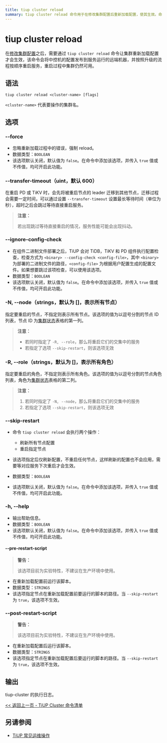 ```yaml
---
title: tiup cluster reload
summary: tiup cluster reload 命令用于在修改集群配置后重新加载配置，使其生效。命令会将配置发布到远端机器，并按顺序重启服务，重启过程中集群可用。可选参数包括 --force（忽略错误强制 reload）、--transfer-timeout（设置最长等待时间）、--ignore-config-check（跳过配置检查）、-N, --node（指定要重启的节点）、-R, --role（指定要重启的角色）、--skip-restart（仅刷新配置不重启节点）、-h, --help（输出帮助信息）。执行日志会输出到 tiup-cluster。
---
```


# tiup cluster reload

在[修改集群配置](/tiup/tiup-component-cluster-edit-config.md)之后，需要通过 `tiup cluster reload` 命令让集群重新加载配置才会生效，该命令会将中控机的配置发布到服务运行的远端机器，并按照升级的流程按顺序重启服务，重启过程中集群仍然可用。

## 语法

```shell
tiup cluster reload <cluster-name> [flags]
```

`<cluster-name>` 代表要操作的集群名。

## 选项

### --force

- 忽略重新加载过程中的错误，强制 reload。
- 数据类型：`BOOLEAN`
- 该选项默认关闭，默认值为 `false`。在命令中添加该选项，并传入 `true` 值或不传值，均可开启此功能。

### --transfer-timeout（uint，默认 600）

在重启 PD 或 TiKV 时，会先将被重启节点的 leader 迁移到其他节点，迁移过程会需要一定时间，可以通过设置 `--transfer-timeout` 设置最长等待时间（单位为秒），超时之后会跳过等待直接重启服务。

> **注意：**
>
> 若出现跳过等待直接重启的情况，服务性能可能会出现抖动。

### --ignore-config-check

- 在组件二进制文件部署之后，TiUP 会对 TiDB，TiKV 和 PD 组件执行配置检查，检查方式为 `<binary> --config-check <config-file>`，其中 `<binary>` 为部署的二进制文件的路径，`<config-file>` 为根据用户配置生成的配置文件。如果想要跳过该项检查，可以使用该选项。
- 数据类型：`BOOLEAN`
- 该选项默认关闭，默认值为 `false`。在命令中添加该选项，并传入 `true` 值或不传值，均可开启此功能。

### -N, --node（strings，默认为 []，表示所有节点）

指定要重启的节点，不指定则表示所有节点。该选项的值为以逗号分割的节点 ID 列表，节点 ID 为[集群状态](/tiup/tiup-component-cluster-display.md)表格的第一列。

> **注意：**
>
> + 若同时指定了 `-R, --role`，那么将重启它们的交集中的服务
> + 若指定了选项 `--skip-restart`，则该选项无效

### -R, --role（strings，默认为 []，表示所有角色）

指定要重启的角色，不指定则表示所有角色。该选项的值为以逗号分割的节点角色列表，角色为[集群状态](/tiup/tiup-component-cluster-display.md)表格的第二列。

> **注意：**
>
> 1. 若同时指定了 `-N, --node`，那么将重启它们的交集中的服务
> 2. 若指定了选项 `--skip-restart`，则该选项无效

### --skip-restart

- 命令 `tiup cluster reload` 会执行两个操作：

    - 刷新所有节点配置
    - 重启指定节点

- 该选项指定后仅刷新配置，不重启任何节点，这样刷新的配置也不会应用，需要等对应服务下次重启才会生效。
- 数据类型：`BOOLEAN`
- 该选项默认关闭，默认值为 `false`。在命令中添加该选项，并传入 `true` 值或不传值，均可开启此功能。

### -h, --help

- 输出帮助信息。
- 数据类型：`BOOLEAN`
- 该选项默认关闭，默认值为 `false`。在命令中添加该选项，并传入 `true` 值或不传值，均可开启此功能。

#### --pre-restart-script

> **警告：**
>
> 该选项目前为实验特性，不建议在生产环境中使用。

- 在重新加载配置前运行该脚本。
- 数据类型：`STRINGS`
- 该选项指定节点在重新加载配置前要运行的脚本的路径。当 `--skip-restart` 为 `true`，该选项不生效。

### --post-restart-script

> **警告：**
>
> 该选项目前为实验特性，不建议在生产环境中使用。

- 在重新加载配置后运行该脚本。
- 数据类型：`STRINGS`
- 该选项指定节点在重新加载配置后要运行的脚本的路径。当 `--skip-restart` 为 `true`，该选项不生效。

## 输出

tiup-cluster 的执行日志。

[<< 返回上一页 - TiUP Cluster 命令清单](/tiup/tiup-component-cluster.md#命令清单)

## 另请参阅

- [TiUP 常见运维操作](/maintain-tidb-using-tiup.md)